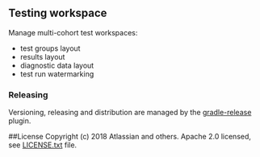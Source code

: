 ## Testing workspace

Manage multi-cohort test workspaces:

  * test groups layout
  * results layout
  * diagnostic data layout
  * test run watermarking

### Releasing

Versioning, releasing and distribution are managed by the [gradle-release] plugin.

[gradle-release]: https://bitbucket.org/atlassian/gradle-release/src/release-0.0.2/README.md


##License
Copyright (c) 2018 Atlassian and others.
Apache 2.0 licensed, see [LICENSE.txt](LICENSE.txt) file.


